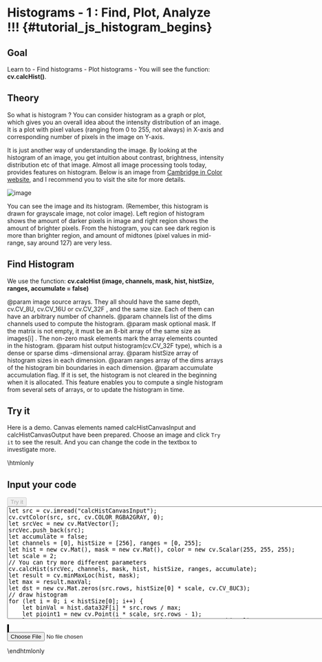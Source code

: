 Histograms - 1 : Find, Plot, Analyze !!! {#tutorial_js_histogram_begins}
========================================

Goal
----

Learn to
    -   Find histograms
    -   Plot histograms
    -   You will see the function: **cv.calcHist()**.

Theory
------

So what is histogram ? You can consider histogram as a graph or plot, which gives you an overall
idea about the intensity distribution of an image. It is a plot with pixel values (ranging from 0 to
255, not always) in X-axis and corresponding number of pixels in the image on Y-axis.

It is just another way of understanding the image. By looking at the histogram of an image, you get
intuition about contrast, brightness, intensity distribution etc of that image. Almost all image
processing tools today, provides features on histogram. Below is an image from [Cambridge in Color
website](http://www.cambridgeincolour.com/tutorials/histograms1.htm), and I recommend you to visit
the site for more details.

![image](histogram_sample.jpg)

You can see the image and its histogram. (Remember, this histogram is drawn for grayscale image, not
color image). Left region of histogram shows the amount of darker pixels in image and right region
shows the amount of brighter pixels. From the histogram, you can see dark region is more than
brighter region, and amount of midtones (pixel values in mid-range, say around 127) are very less.

Find Histogram
--------------

We use the function: **cv.calcHist (image, channels, mask, hist, histSize, ranges, accumulate = false)** 

@param image        source arrays. They all should have the same depth, cv.CV_8U, cv.CV_16U or cv.CV_32F , and the same size. Each of them can have an arbitrary number of channels. 
@param channels     list of the dims channels used to compute the histogram.
@param mask         optional mask. If the matrix is not empty, it must be an 8-bit array of the same size as images[i] . The non-zero mask elements mark the array elements counted in the histogram.
@param hist        	output histogram(cv.CV_32F type), which is a dense or sparse dims -dimensional array.
@param histSize     array of histogram sizes in each dimension.
@param ranges       array of the dims arrays of the histogram bin boundaries in each dimension.
@param accumulate   accumulation flag. If it is set, the histogram is not cleared in the beginning when it is allocated. This feature enables you to compute a single histogram from several sets of arrays, or to update the histogram in time.

Try it
------

Here is a demo. Canvas elements named calcHistCanvasInput and calcHistCanvasOutput have been prepared. Choose an image and
click `Try it` to see the result. And you can change the code in the textbox to investigate more.

\htmlonly
<!DOCTYPE html>
<head>
<style>
canvas {
    border: 1px solid black;
}
.err {
    color: red;
}
</style>
</head>
<body>
<div id="calcHistCodeArea">
<h2>Input your code</h2>
<button id="calcHistTryIt" disabled="true" onclick="calcHistExecuteCode()">Try it</button><br>
<textarea rows="17" cols="90" id="calcHistTestCode" spellcheck="false">
let src = cv.imread("calcHistCanvasInput");
cv.cvtColor(src, src, cv.COLOR_RGBA2GRAY, 0);
let srcVec = new cv.MatVector();
srcVec.push_back(src);
let accumulate = false;
let channels = [0], histSize = [256], ranges = [0, 255];
let hist = new cv.Mat(), mask = new cv.Mat(), color = new cv.Scalar(255, 255, 255);
let scale = 2;
// You can try more different parameters
cv.calcHist(srcVec, channels, mask, hist, histSize, ranges, accumulate);
let result = cv.minMaxLoc(hist, mask);
let max = result.maxVal;
let dst = new cv.Mat.zeros(src.rows, histSize[0] * scale, cv.CV_8UC3);
// draw histogram
for (let i = 0; i < histSize[0]; i++) {
    let binVal = hist.data32F[i] * src.rows / max;
    let pioint1 = new cv.Point(i * scale, src.rows - 1);
    let pioint2 = new cv.Point((i + 1) * scale - 1, src.rows - binVal);
    cv.rectangle(dst, pioint1, pioint2, color, cv.FILLED);
}
cv.imshow("calcHistCanvasOutput", dst);
src.delete(); dst.delete(); srcVec.delete(); mask.delete(); hist.delete();
</textarea>
<p class="err" id="calcHistErr"></p>
</div>
<div id="calcHistShowcase">
    <div>
        <canvas id="calcHistCanvasInput"></canvas>
        <canvas id="calcHistCanvasOutput"></canvas>
    </div>
    <input type="file" id="calcHistInput" name="file" />
</div>
<script src="utils.js"></script>
<script async src="opencv.js" id="opencvjs"></script>
<script>
function calcHistExecuteCode() {
    let calcHistText = document.getElementById("calcHistTestCode").value;
    try {
        eval(calcHistText);
        document.getElementById("calcHistErr").innerHTML = " ";
    } catch(err) {
        document.getElementById("calcHistErr").innerHTML = err;
    }
}

loadImageToCanvas("lena.jpg", "calcHistCanvasInput");
let calcHistInputElement = document.getElementById("calcHistInput");
calcHistInputElement.addEventListener("change", calcHistHandleFiles, false);
function calcHistHandleFiles(e) {
    let calcHistUrl = URL.createObjectURL(e.target.files[0]);
    loadImageToCanvas(calcHistUrl, "calcHistCanvasInput");
}

function onReady() {
    document.getElementById("calcHistTryIt").disabled = false;
}
if (typeof cv !== 'undefined') {
    onReady();
} else {
    document.getElementById("opencvjs").onload = onReady;
}
</script>
</body>
\endhtmlonly